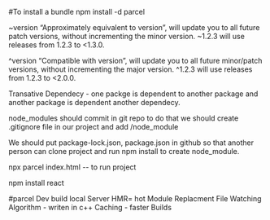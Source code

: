 

#To install a bundle
npm install -d parcel

 ~version “Approximately equivalent to version”, will update you to all future patch versions, without incrementing the minor version. ~1.2.3 will use releases from 1.2.3 to <1.3.0.

^version “Compatible with version”, will update you to all future minor/patch versions, without incrementing the major version. ^1.2.3 will use releases from 1.2.3 to <2.0.0.

Transative Dependecy - one packge is dependent to another package and another package is dependent another dependecy.

node_modules should commit in git repo to do that we should create .gitignore file in our project and add /node_module

We should put package-lock.json, package.json in github so that another person can clone project and run npm install to create node_module.

npx parcel index.html -- to run project

npm install react

#parcel
  Dev build
  local Server
  HMR= hot Module Replacment
  File Watching Algorithm - writen in c++
  Caching - faster Builds
  
 
 